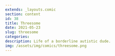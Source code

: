 ```yaml
---
extends: _layouts.comic
section: content
id: 38
title: Threesome
date: 2021-05-23
slug: threesome
categories:
description: Life of a borderline autistic dude.
img: /assets/img/comics/threesome.png
---
```

